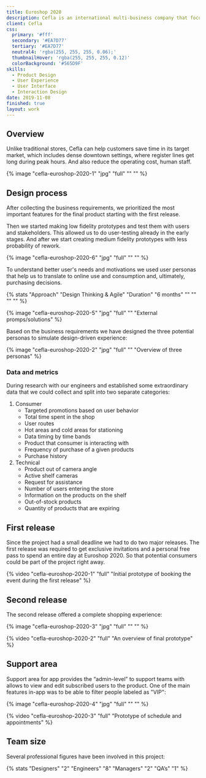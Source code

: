 ```yaml
---
title: Euroshop 2020
description: Cefla is an international multi-business company that focused on Civil and Industrial Plant Engineering, Retail Design Solutions, and more. I collaborated with them in the creation of the app which offers a demo used in Euroshop 2020 on the features of the innovative experience of simplified shopping, which will be released in 2022.
client: Cefla
css:
  primary: '#fff'
  secondary: '#EA7D77'
  tertiary: '#EA7D77'
  neutral4: 'rgba(255, 255, 255, 0.06);'
  thumbnailHover: 'rgba(255, 255, 255, 0.12)'
  colorBackground: '#565D9F'
skills:
  - Product Design
  - User Experience
  - User Interface
  - Interaction Design
date: 2019-11-08
finished: true
layout: work
---
```


## Overview

Unlike traditional stores, Cefla can help customers save time in its target market, which includes dense downtown settings, where register lines get long during peak hours. And also reduce the operating cost, human staff.

{% image "cefla-euroshop-2020-1" "jpg" "full" "" "" %}

## Design process

After collecting the business requirements, we prioritized the most important features for the final product starting with the first release.

Then we started making low fidelity prototypes and test them with users and stakeholders. This allowed us to do user-testing already in the early stages. And after we start creating medium fidelity prototypes with less probability of rework.

{% image "cefla-euroshop-2020-6" "jpg" "full" "" "" %}

To understand better user's needs and motivations we used user personas that help us to translate to online use and consumption and, ultimately, purchasing decisions.

{% stats "Approach" "Design Thinking & Agile" "Duration" "6 months" "" "" "" "" %}

{% image "cefla-euroshop-2020-5" "jpg" "full" "" "External promps/solutions" %}

Based on the business requirements we have designed the three potential personas to simulate design-driven experience:

{% image "cefla-euroshop-2020-2" "jpg" "full" "" "Overview of three personas" %}

### Data and metrics

During research with our engineers and established some extraordinary data that we could collect and split into two separate categories:

1. Consumer
    - Targeted promotions based on user behavior
    - Total time spent in the shop
    - User routes
    - Hot areas and cold areas for stationing
    - Data timing by time bands
    - Product that consumer is interacting with
    - Frequency of purchase of a given products
    - Purchase history
2. Technical
    - Product out of camera angle
    - Active shelf cameras
    - Request for assistance
    - Number of users entering the store
    - Information on the products on the shelf
    - Out-of-stock products
    - Quantity of products that are expiring

## First release

Since the project had a small deadline we had to do two major releases. The first release was required to get exclusive invitations and a personal free pass to spend an entire day at Euroshop 2020. So that potential consumers could be part of the project right away.

{% video "cefla-euroshop-2020-1" "full" "Initial prototype of booking the event during the first release" %}

## Second release

The second release offered a complete shopping experience:

{% image "cefla-euroshop-2020-3" "jpg" "full" "" "" %}

{% video "cefla-euroshop-2020-2" "full" "An overview of final prototype" %}

## Support area

Support area for app provides the “admin-level” to support teams with allows to view and edit subscribed users to the product. One of the main features in-app was to be able to filter people labeled as "VIP":

{% image "cefla-euroshop-2020-4" "jpg" "full" "" "" %}

{% video "cefla-euroshop-2020-3" "full" "Prototype of schedule and appointments" %}

## Team size

Several professional figures have been involved in this project:

{% stats "Designers" "2" "Engineers" "8" "Managers" "2" "QA’s" "1" %}